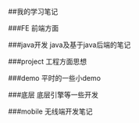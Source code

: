 ##我的学习笔记

###FE 前端方面			

###java开发 java及基于java后端的笔记     

###project 工程方面思想     

###demo 平时的一些小demo      

###底层 底层引擎等一些开发       

###mobile 无线端开发笔记
